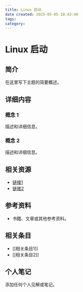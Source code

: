 ```yaml
---
title: Linux 启动
date created: 2025-05-05 18:43:49
tags:
category:
---
```


# Linux 启动

## 简介

在这里写下主题的简要概述。

## 详细内容

### 概念 1

描述和详细信息。

### 概念 2

描述和详细信息。

## 相关资源

- [链接1](#)
- [链接2](#)

## 参考资料

- 书籍、文章或其他参考资料。

## 相关条目

- [[相关条目1]]
- [[相关条目2]]

## 个人笔记

添加任何个人见解或笔记。

